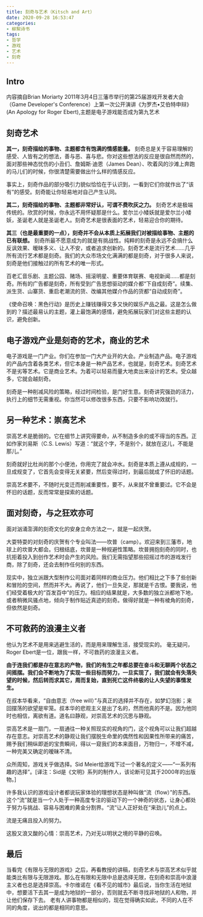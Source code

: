 ```yaml
---
title: 刻奇与艺术（Kitsch and Art）
date: 2020-09-28 16:53:47
categories:
- 柳絮诗书
tags:
- 哲学
- 游戏
- 艺术
- 刻奇
---
```

## Intro
内容摘自Brian Moriarty
2011年3月4日三藩市举行的第25届游戏开发者大会（Game Developer's Conference）上第一次公开演讲《为罗杰•艾伯特申辩》 (An Apology for Roger Ebert),主题是电子游戏能否成为第九艺术

## 刻奇艺术
**其一，刻奇描绘的事物、主题都含有饱满的情感能量。**
刻奇总是关于容易理解的感受、人皆有之的想法，善与恶、喜与悲。你对这些想法的反应是很自然而然的，面对那些神态忧伤的小丑们、詹姆斯·迪恩（James Dean）、吹着风的沙滩上奔跑的马儿们的时候，你很清楚需要做出什么样的情感反应。

事实上，刻奇作品的部分吸引力貌似恰恰在于认识到，一看到它们你就作出了“该有”的感受。刻奇能让你轻易地对自己产生认同。

**其二，刻奇描绘的事物、主题都非常好认，可谓不费吹灰之力。**
刻奇艺术是极端传统的。欣赏的时候，你永远不用怀疑那是什么。爱尔兰小矮妖就是爱尔兰小矮妖，圣诞老人就是圣诞老人。刻奇艺术是很表面的艺术，轻易迎合你的期待。

**其三（也是最重要的一点），刻奇并不会从本质上拓展我们对被描绘事物、主题的已有联想。**
刻奇所最不愿意成为的就是有挑战性。纯粹的刻奇是永远不会搞什么反讽效果、暧昧多义、让人不安，或者追求创新的。刻奇艺术是流行艺术……几乎所有流行艺术都是刻奇。我们的大众市场文化满满的都是刻奇，对于很多人来说，刻奇是他们接触过的所有艺术的唯一形式。

百老汇音乐剧、主题公园、赌场、摇滚明星、重要体育联赛、电视新闻……都是刻奇。所有的广告都是刻奇，所有受到广告思想驱动的媒介都“下自成刻奇”。续集、派生货、山寨货、重启老潮流的货、改编其他媒介作品的货都“自动成刻奇”。


《使命召唤：黑色行动》是历史上赚钱赚得又多又快的娱乐产品之最。这是怎么做到的？描述最易认的主题，灌上最饱满的感情，避免拓展玩家们对这些主题的认识，避免创新。

## 电子游戏产业是刻奇的艺术，商业的艺术
电子游戏是一门产业。你们在参加一门大产业开的大会。产业制造产品。电子游戏的产品内含着各类艺术，但它本身是一种产品艺术，也就是，刻奇艺术。刻奇艺术不是劣等艺术。它是商业艺术。为着可以轻易而量大地卖出来设计的艺术。受众越多，它就会越刻奇。

刻奇是一种削减风险的策略，经过时间检验，是门好生意。刻奇讲究强劲的活力，执行上的细节无需重视。你当然可以修改很多东西，只要不影响功效就行。

## 另一种艺术：崇高艺术
崇高艺术是脆弱的。它在细节上讲究得要命，从不制造多余的或不得当的东西。正如作家刘易斯（C.S. Lewis）写道：“就这个字，不是别个，就放在这儿，不能是那儿。”

刻奇就好比杜尚的那个小便池，你用完了就会冲水。刻奇是本质上遵从成规的，一旦成规变了，它首先会变得无关紧要，然后变得过时，到最后就成了怀旧的话题。

崇高艺术要不，不随时光变迁而削减重要性，要不，从来就不曾重要过。它不会是怀旧的话题，反而常常是探索的话题。

## 面对刻奇，与之狂欢亦可
面对汹涌澎湃的刻奇文化的安身立命方法之一，就是一起庆贺。

大耍特耍的对刻奇的庆贺有个专业叫法——坎普（camp）。欢迎来到三藩市，地球上的坎普大都会。归根结底，坎普是一种规避性策略。坎普拥抱刻奇的同时，也抗拒着投入到创作艺术时会产生的风险。我们无需指望那些招摇过市的游戏发行商，除了刻奇，还会去制作任何别的东西。

现实中，独立派跟大型制作公司面对着同样的商业压力。他们相比之下多了些创新和冒险的空间，然而并不大。再说了，他们一旦失足，那就是千古恨。要我说，他们经受着极大的“百发百中”的压力。相应的结果就是，大多数的独立派都地下地，或者稍微风骚点地，倾向于制作贴近真迹的刻奇。做得好就是一种有棱角的刻奇，但依然是刻奇。

## 不可救药的浪漫主义者
他认为艺术不是用来逃避生活的，而是用来理解生活，接受现实的。
毫无疑问，Roger Ebert是一位，跟我一样，不可救药的浪漫主义者。

**由于连我们都是存在意志的产物，我们的有生之年都总要在奋斗和无聊两个状态之间摇摆。我们会不断地为了实现一些目标而努力，一旦实现了，我们就会有失落失望的时候，然后转而求其它，周而复始，直到死亡这件终极的让人失望的事情发生。**

在叔本华看来，“自由意志（free will）”与真正的选择并不存在，如梦幻泡影；来回摆荡的欲望是牢笼。叔本华的悲观主义是出了名的，然而他真的不是。因为他同时也相信，离欲有道。道名曰静观，对崇高艺术的沉思与静观。


崇高艺术是一扇门，一扇通往一种关照现实的视角的门，这个视角可以让我们超越存在意志。对崇高艺术的静观让我们摆脱生命里的偶然性和因果性所带来的痛苦，赐予我们稍纵即逝的宝贵瞬间，得以一窥我们的本来面目，万物归一，不增不减，一种完美又确定的暧昧不清。

众所周知，游戏关乎做选择。Sid Meier给游戏下过一个著名的定义——“一系列有趣的选择”。[译注：Sid是《文明》系列的制作人，该论断可见其于2000年的出版物。]

许多我认识的游戏设计者都说玩家体验的理想状态是种叫做“流（flow）”的东西。这个“流”就是当一个人处于一种高度专注的驱动下的一个神奇的状态，让身心都处于努力与挑战、容易与困难的黄金分割界。“流”让人正好处在“来劲儿”的点上。

流是无痛且投入的努力。


这股又浪又酸的心情：崇高艺术，乃对无以明状之境的平静的召唤。

## 最后
当看完《有限与无限的游戏》之后，再看教授的讲稿，刻奇艺术与崇高艺术似乎就能类比有限与无限游戏。那么在有限和无限中总是选择无限，在刻奇和崇高中浪漫主义者也总是选择崇高。卡尔维诺在《看不见的城市》最后说，当你生活在地狱中，想要活下去其一是成为地狱的一部分，否则就去不断寻找非地狱的人和物，并让他们保存下去。
老有人讲事物都是相似的，现在觉得确实如此，不同的人在不同的角度，说出的都是相同的意思。
